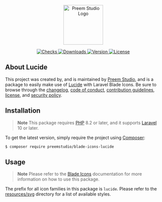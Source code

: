 <p align="center">
    <a href="https://preem.studio" target="_blank">
        <img src="https://raw.githubusercontent.com/PreemStudio/assets/main/logo-text.svg" width="128" alt="Preem Studio Logo" />
    </a>
</p>

<p align="center">
    <a href="https://github.com/PreemStudio/blade-icons-lucide/actions">
        <img src="https://badge.sh/github/check-runs/PreemStudio/blade-icons-lucide" alt="Checks" />
    </a>
    <a href="https://packagist.org/packages/preemstudio/blade-icons-lucide">
        <img src="https://badge.sh/packagist/downloads/PreemStudio/blade-icons-lucide" alt="Downloads" />
    </a>
    <a href="https://packagist.org/packages/preemstudio/blade-icons-lucide">
        <img src="https://badge.sh/packagist/version/PreemStudio/blade-icons-lucide" alt="Version" />
    </a>
    <a href="https://packagist.org/packages/preemstudio/blade-icons-lucide">
        <img src="https://badge.sh/packagist/license/PreemStudio/blade-icons-lucide" alt="License" />
    </a>
</p>

## About Lucide

This project was created by, and is maintained by [Preem Studio](https://github.com/PreemStudio), and is a package to easily make use of [Lucide](https://lucide.dev/) with Laravel Blade Icons. Be sure to browse through the [changelog](CHANGELOG.md), [code of conduct](.github/CODE_OF_CONDUCT.md), [contribution guidelines](.github/CONTRIBUTING.md), [license](LICENSE), and [security policy](.github/SECURITY.md).

## Installation

> **Note**
> This package requires [PHP](https://www.php.net/) 8.2 or later, and it supports [Laravel](https://laravel.com/) 10 or later.

To get the latest version, simply require the project using [Composer](https://getcomposer.org/):

```bash
$ composer require preemstudio/blade-icons-lucide
```

## Usage

> **Note**
> Please refer to the [Blade Icons](https://github.com/PreemStudio/blade-icons) documentation for more information on how to use this package.

The prefix for all icon families in this package is `lucide`. Please refer to the [resources/svg](/resources/svg) directory for a list of available styles.
